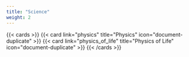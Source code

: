 ```yaml
---
title: "Science"
weight: 2
---
```


{{< cards >}}
{{< card link="physics" title="Physics" icon="document-duplicate" >}}
{{< card link="physics_of_life" title="Physics of Life" icon="document-duplicate" >}}
{{< /cards >}}
